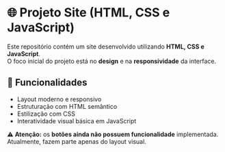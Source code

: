 # 🌐 Projeto Site (HTML, CSS e JavaScript)

Este repositório contém um site desenvolvido utilizando **HTML, CSS e JavaScript**.  
O foco inicial do projeto está no **design** e na **responsividade** da interface.

## 🚀 Funcionalidades
- Layout moderno e responsivo
- Estruturação com HTML semântico
- Estilização com CSS
- Interatividade visual básica em JavaScript

⚠️ **Atenção:** os **botões ainda não possuem funcionalidade** implementada. Atualmente, fazem parte apenas do layout visual.
